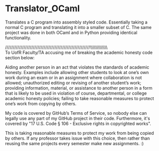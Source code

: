 # Translator_OCaml
Translates a C program into assembly styled code. Essentially taking a normal C program and translating it into a smaller subset of C. The same project was done in both OCaml and in Python providing identical functionality.

///////////////////////////////////////////////////////\\\\\\\\\\\\\\\\\\\\\\\\\\\
To UofR Faculty/TA accusing me of breaking the academic honesty code section below:

Aiding another person in an act that violates the standards of academic honesty. Examples include allowing other students to look at one’s own work during an exam or in an assignment where collaboration is not allowed; unauthorized editing or revising of another student’s work; providing information, material, or assistance to another person in a form that is likely to be used in violation of course, departmental, or college academic honesty policies; failing to take reasonable measures to protect one’s work from copying by others.

My code is covered by GitHub’s Terms of Service, so nobody else can legally use any part of my GitHub project in their code. Furthermore, it's covered by "17 U.S. Code § 106 - Exclusive rights in copyrighted works".

This is taking reasonable measures to protect my work from being copied by others. If any professor takes issue with this choice, then rather than reusing the same projects every semester make new assignments. :)
